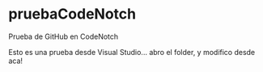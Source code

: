 # pruebaCodeNotch
Prueba de GitHub en CodeNotch

Esto es una prueba desde Visual Studio... abro el folder, y modifico desde aca!
